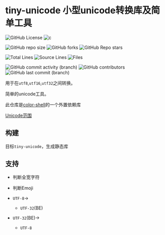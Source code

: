 # tiny-unicode 小型unicode转换库及简单工具

[//]: # (概览)
![GitHub License](https://img.shields.io/github/license/Yin-Jinlong/tiny-unicode)
![c](https://img.shields.io/badge/c-v23-00589d)

[//]: # (仓库信息)
![GitHub repo size](https://img.shields.io/github/repo-size/Yin-Jinlong/tiny-unicode)
![GitHub forks](https://img.shields.io/github/forks/Yin-Jinlong/tiny-unicode)
![GitHub Repo stars](https://img.shields.io/github/stars/Yin-Jinlong/tiny-unicode)

[//]: # (统计)
![Total Lines](https://tokei.rs/b1/github/Yin-Jinlong/tiny-unicode)
![Source Lines](https://tokei.rs/b1/github/Yin-Jinlong/tiny-unicode?category=code)
![Files](https://tokei.rs/b1/github/Yin-Jinlong/tiny-unicode?category=files)

[//]: # (活动)
![GitHub commit activity (branch)](https://img.shields.io/github/commit-activity/m/Yin-Jinlong/tiny-unicode)
![GitHub contributors](https://img.shields.io/github/contributors/Yin-Jinlong/tiny-unicode)
![GitHub last commit (branch)](https://img.shields.io/github/last-commit/Yin-Jinlong/color-shell/main)

用于在`utf8`,`utf16`,`utf32`之间转换。

简单的unicode工具。

此仓库是[color-shell](https://github.com/Yin-Jinlong/color-shell.git)的一个外置依赖库

[Unicode范围](Unicode.md)

## 构建

目标`tiny-unicode`，生成静态库

## 支持

- 判断全宽字符
- 判断Emoji

- `UTF-8`->
    - `UTF-32`(BE)

- `UTF-32`(BE)->
    - `UTF-8`
